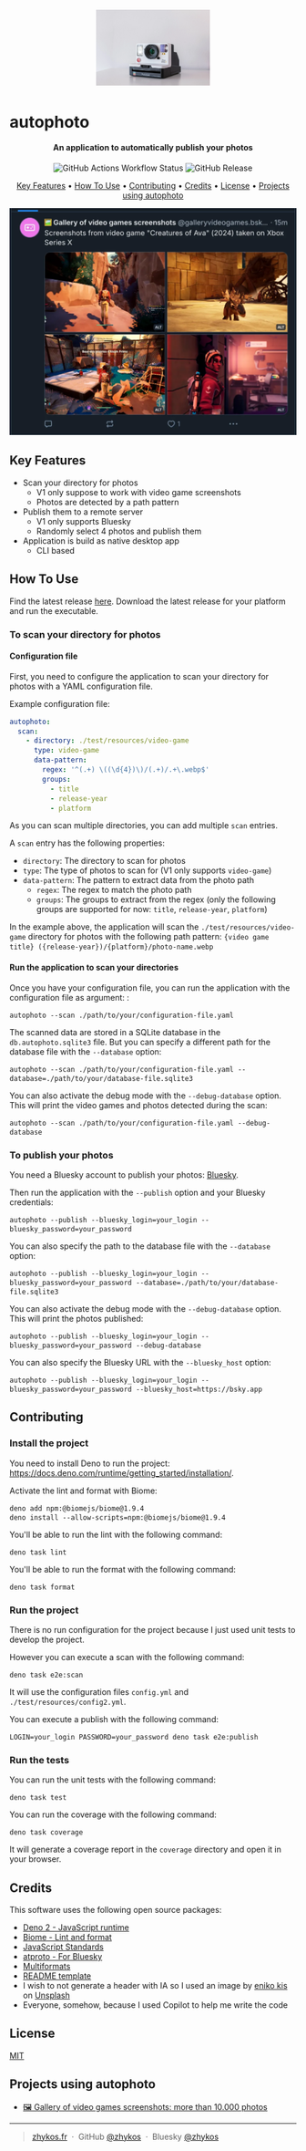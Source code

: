 <h1 align="center">
  <img src="./doc/header.webp" alt="" width="200">
</h1>

# autophoto

<h4 align="center">An application to automatically publish your photos</h4>

<p align="center">
  <img alt="GitHub Actions Workflow Status" src="https://img.shields.io/github/actions/workflow/status/Zhykos/autophoto/deno.yml?branch=main&style=for-the-badge">
  <img alt="GitHub Release" src="https://img.shields.io/github/v/release/Zhykos/autophoto?display_name=release&style=for-the-badge">
</p>

<p align="center">
  <a href="#key-features">Key Features</a> •
  <a href="#how-to-use">How To Use</a> •
  <a href="#contributing">Contributing</a> •
  <a href="#credits">Credits</a> •
  <a href="#license">License</a> •
  <a href="#projects-using-autophoto">Projects using autophoto</a>
</p>

![bluesky](doc/bluesky-post.webp)

## Key Features

* Scan your directory for photos
  - V1 only suppose to work with video game screenshots
  - Photos are detected by a path pattern
* Publish them to a remote server
  - V1 only supports Bluesky
  - Randomly select 4 photos and publish them
* Application is build as native desktop app
  - CLI based

## How To Use

Find the latest release [here](https://github.com/Zhykos/autophoto/releases).
Download the latest release for your platform and run the executable.

### To scan your directory for photos

#### Configuration file

First, you need to configure the application to scan your directory for photos with a YAML configuration file.

Example configuration file:

```yaml
autophoto:
  scan:
    - directory: ./test/resources/video-game
      type: video-game
      data-pattern:
        regex: '^(.+) \((\d{4})\)/(.+)/.+\.webp$'
        groups:
          - title
          - release-year
          - platform
```

As you can scan multiple directories, you can add multiple `scan` entries.

A `scan` entry has the following properties:
- `directory`: The directory to scan for photos
- `type`: The type of photos to scan for (V1 only supports `video-game`)
- `data-pattern`: The pattern to extract data from the photo path
  - `regex`: The regex to match the photo path
  - `groups`: The groups to extract from the regex (only the following groups are supported for now: `title`, `release-year`, `platform`)

In the example above, the application will scan the `./test/resources/video-game` directory for photos with the following path pattern:
`{video game title} ({release-year})/{platform}/photo-name.webp`

#### Run the application to scan your directories

Once you have your configuration file, you can run the application with the configuration file as argument: :

```shell
autophoto --scan ./path/to/your/configuration-file.yaml
```

The scanned data are stored in a SQLite database in the `db.autophoto.sqlite3` file.
But you can specify a different path for the database file with the `--database` option:

```shell
autophoto --scan ./path/to/your/configuration-file.yaml --database=./path/to/your/database-file.sqlite3
```

You can also activate the debug mode with the `--debug-database` option.
This will print the video games and photos detected during the scan:

```shell
autophoto --scan ./path/to/your/configuration-file.yaml --debug-database
```

### To publish your photos

You need a Bluesky account to publish your photos: [Bluesky](https://bsky.app/).

Then run the application with the `--publish` option and your Bluesky credentials:

```shell
autophoto --publish --bluesky_login=your_login --bluesky_password=your_password
```

You can also specify the path to the database file with the `--database` option:

```shell
autophoto --publish --bluesky_login=your_login --bluesky_password=your_password --database=./path/to/your/database-file.sqlite3
```

You can also activate the debug mode with the `--debug-database` option.
This will print the photos published:

```shell
autophoto --publish --bluesky_login=your_login --bluesky_password=your_password --debug-database
```

You can also specify the Bluesky URL with the `--bluesky_host` option:

```shell
autophoto --publish --bluesky_login=your_login --bluesky_password=your_password --bluesky_host=https://bsky.app
```

## Contributing

### Install the project

You need to install Deno to run the project: https://docs.deno.com/runtime/getting_started/installation/.

Activate the lint and format with Biome:

```shell
deno add npm:@biomejs/biome@1.9.4
deno install --allow-scripts=npm:@biomejs/biome@1.9.4
```

You'll be able to run the lint with the following command:

```shell
deno task lint
```

You'll be able to run the format with the following command:

```shell
deno task format
```

### Run the project

There is no run configuration for the project because I just used unit tests to develop the project.

However you can execute a scan with the following command:

```shell
deno task e2e:scan
```

It will use the configuration files `config.yml` and `./test/resources/config2.yml`.

You can execute a publish with the following command:

```shell
LOGIN=your_login PASSWORD=your_password deno task e2e:publish
```

### Run the tests

You can run the unit tests with the following command:

```shell
deno task test
```

You can run the coverage with the following command:

```shell
deno task coverage
```

It will generate a coverage report in the `coverage` directory and open it in your browser.

## Credits

This software uses the following open source packages:

- [Deno 2 - JavaScript runtime](https://deno.com/)
- [Biome - Lint and format](https://biomejs.dev/)
- [JavaScript Standards](https://jsr.io/@std)
- [atproto - For Bluesky](https://atproto.com/)
- [Multiformats](https://multiformats.io/)
- [README template](https://github.com/amitmerchant1990)
- I wish to not generate a header with IA so I used an image by <a href="https://unsplash.com/fr/@enikoo?utm_content=creditCopyText&utm_medium=referral&utm_source=unsplash">eniko kis</a> on <a href="https://unsplash.com/fr/photos/appareil-photo-instantane-polaroid-one-step-2-blanc-et-noir-sur-tableau-blanc-KsLPTsYaqIQ?utm_content=creditCopyText&utm_medium=referral&utm_source=unsplash">Unsplash</a>
- Everyone, somehow, because I used Copilot to help me write the code

## License

[MIT](https://opensource.org/license/MIT)

## Projects using autophoto

- [🖼️ Gallery of video games screenshots: more than 10.000 photos](https://bsky.app/profile/galleryvideogames.bsky.social)

---

> [zhykos.fr](https://www.zhykos.fr) &nbsp;&middot;&nbsp;
> GitHub [@zhykos](https://github.com/Zhykos) &nbsp;&middot;&nbsp;
> Bluesky [@zhykos](https://bsky.app/profile/zhykos.bsky.social)

